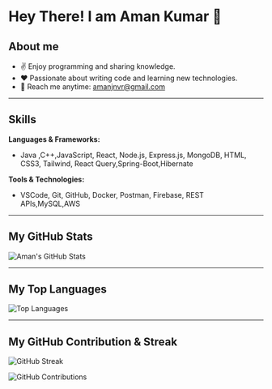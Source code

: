 # Hey There! I am Aman Kumar 👋

## About me
- ✌️ Enjoy programming and sharing knowledge.
- ❤️ Passionate about writing code and learning new technologies.
- 📧 Reach me anytime: [amanjnvr@gmail.com](mailto:amanjnvr@gmail.com)

---

## Skills

**Languages & Frameworks:**
- Java ,C++,JavaScript, React, Node.js, Express.js, MongoDB, HTML, CSS3, Tailwind, React Query,Spring-Boot,Hibernate

**Tools & Technologies:**
- VSCode, Git, GitHub, Docker, Postman, Firebase, REST APIs,MySQL,AWS

---

## My GitHub Stats

![Aman's GitHub Stats](https://github-readme-stats.vercel.app/api?username=imamankmr&show_icons=true&hide=prs&count_private=true&theme=radical)

---

## My Top Languages

![Top Languages](https://github-readme-stats.vercel.app/api/top-langs/?username=imamankmr&layout=compact&theme=radical)

---

## My GitHub Contribution & Streak

![GitHub Streak](https://github-readme-streak-stats.herokuapp.com/?user=imamankmr&theme=radical)

![GitHub Contributions](https://activity-graph.herokuapp.com/graph?username=imamankmr&theme=radical)
